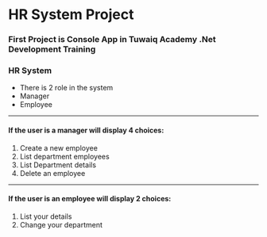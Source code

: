# HR System Project
### First Project is Console App in Tuwaiq Academy .Net Development Training
### HR System
- There is 2  role in the system 
- Manager 
- Employee 
_______________________
#### If the user is a manager will display 4 choices:
1. Create a new employee
2. List department employees
3. List Department details
4. Delete an employee

_______________________
#### If the user is an employee will display 2 choices:
1. List your details
2. Change your department

 

